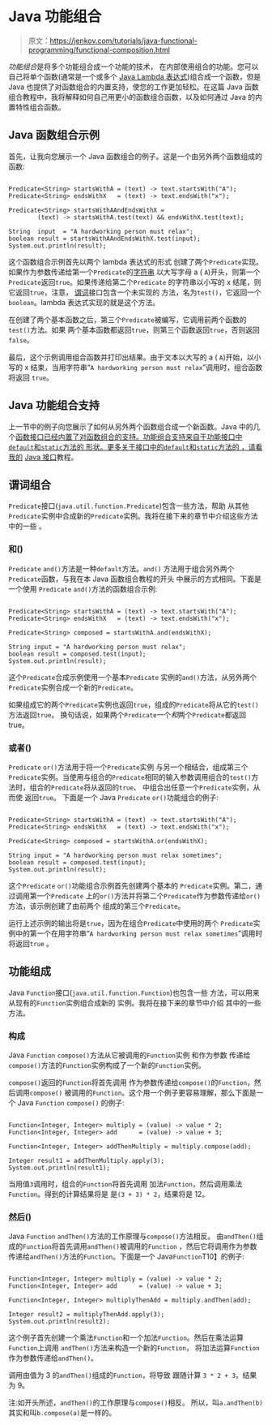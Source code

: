 # Java 功能组合

> 原文：<https://jenkov.com/tutorials/java-functional-programming/functional-composition.html>

*功能组合*是将多个功能组合成一个功能的技术， 在内部使用组合的功能。您可以自己将单个函数(通常是一个或多个 [Java Lambda 表达式](/java/lambda-expressions.html))组合成一个函数，但是 Java 也提供了对函数组合的内置支持，使您的工作更加轻松。在这篇 Java 函数组合教程中，我将解释如何自己用更小的函数组合函数，以及如何通过 Java 的内置特性组合函数。

## Java 函数组合示例

首先，让我向您展示一个 Java 函数组合的例子。这是一个由另外两个函数组成的函数:

```

Predicate<String> startsWithA = (text) -> text.startsWith("A");
Predicate<String> endsWithX   = (text) -> text.endsWith("x");

Predicate<String> startsWithAAndEndsWithX =
        (text) -> startsWithA.test(text) && endsWithX.test(text);

String  input  = "A hardworking person must relax";
boolean result = startsWithAAndEndsWithX.test(input);
System.out.println(result);

```

这个函数组合示例首先以两个 lambda 表达式的形式 创建了两个`Predicate`实现。如果作为参数传递给第一个`Predicate`的[字符串](/java/strings.html) 以大写字母 a ( `A`)开头，则第一个`Predicate`返回`true`。如果传递给第二个`Predicate` 的字符串以小写的 x 结尾，则它返回`true`，注意， [谓词](functional-interfaces.html#predicate)接口包含一个未实现的 方法，名为`test()`，它返回一个`boolean`。lambda 表达式实现的就是这个方法。

在创建了两个基本函数之后，第三个`Predicate`被编写，它调用前两个函数的 `test()`方法。如果 两个基本函数都返回`true`，则第三个函数返回`true`，否则返回`false`。

最后，这个示例调用组合函数并打印出结果。由于文本以大写的 a ( `A`)开始，以小写的 x 结束，当用字符串“`A hardworking person must relax`”调用时，组合函数将返回 `true`。

## Java 功能组合支持

上一节中的例子向您展示了如何从另外两个函数组合成一个新函数。Java 中的几个[函数接口已经内置了对函数组合的支持。功能组合支持来自于功能接口中`default`和`static`方法的 形状。更多关于接口中的`default`和`static`方法的 ，请看我的](/java-functional-programming/functional-interfaces.html) [Java 接口](/java/interfaces.html)教程。

## 谓词组合

`Predicate`接口(`java.util.function.Predicate`)包含一些方法，帮助 从其他`Predicate`实例中合成新的`Predicate`实例。我将在接下来的章节中介绍这些方法中的一些 。

### 和()

`Predicate` `and()`方法是一种`default`方法。`and()` 方法用于组合另外两个`Predicate`函数，与我在本 Java 函数组合教程的开头 中展示的方式相同。下面是一个使用 `Predicate` `and()`方法的函数组合示例:

```

Predicate<String> startsWithA = (text) -> text.startsWith("A");
Predicate<String> endsWithX   = (text) -> text.endsWith("x");

Predicate<String> composed = startsWithA.and(endsWithX);

String input = "A hardworking person must relax";
boolean result = composed.test(input);
System.out.println(result);

```

这个`Predicate`合成示例使用一个基本`Predicate` 实例的`and()`方法，从另外两个 `Predicate`实例合成一个新的`Predicate`。

如果组成它的两个`Predicate`实例也返回`true`，组成的`Predicate`将从它的`test()` 方法返回`true`。 换句话说，如果两个`Predicate`一个*和*两个`Predicate`都返回 true。

### 或者()

`Predicate` `or()`方法用于将一个`Predicate`实例 与另一个相结合，组成第三个`Predicate`实例。当使用与组合的`Predicate`相同的输入参数调用组合的`test()`方法时，组合的`Predicate`将从返回的`true`、 中组合出任意一个`Predicate`实例，从而使 返回`true`。 下面是一个 Java `Predicate` `or()`功能组合的例子:

```

Predicate<String> startsWithA = (text) -> text.startsWith("A");
Predicate<String> endsWithX   = (text) -> text.endsWith("x");

Predicate<String> composed = startsWithA.or(endsWithX);

String input = "A hardworking person must relax sometimes";
boolean result = composed.test(input);
System.out.println(result);

```

这个`Predicate` `or()`功能组合示例首先创建两个基本的 `Predicate`实例。第二，通过调用第一个`Predicate` 上的`or()`方法并将第二个`Predicate`作为参数传递给`or()`方法，该示例创建了由前两个 组成的第三个`Predicate`。

运行上述示例的输出将是`true`，因为在组合`Predicate`中使用的两个 `Predicate`实例中的第一个在用字符串“`A hardworking person must relax sometimes`”调用时将返回`true` 。

## 功能组成

Java `Function`接口(`java.util.function.Function`)也包含一些 方法，可以用来从现有的`Function`实例组合成新的 实例。我将在接下来的章节中介绍 其中的一些方法。

### 构成

Java `Function` `compose()`方法从它被调用的`Function`实例 和作为参数 传递给`compose()`方法的`Function`实例构成了一个新的`Function`实例。

`compose()`返回的`Function`将首先调用 作为参数传递给`compose()`的`Function`，然后调用`compose()` 被调用的`Function`。这个用一个例子更容易理解，那么下面是一个 Java `Function` `compose()` 的例子:

```

Function<Integer, Integer> multiply = (value) -> value * 2;
Function<Integer, Integer> add      = (value) -> value + 3;

Function<Integer, Integer> addThenMultiply = multiply.compose(add);

Integer result1 = addThenMultiply.apply(3);
System.out.println(result1);

```

当用值`3`调用时，组合的`Function`将首先调用 加法`Function`，然后调用乘法`Function`。得到的计算结果将是 是`(3 + 3) * 2`，结果将是 12。

### 然后()

Java `Function` `andThen()`方法的工作原理与`compose()`方法相反。 由`andThen()`组成的`Function`将首先调用`andThen()`被调用的`Function` ，然后它将调用作为参数 传递给`andThen()`方法的`Function`。下面是一个 Java`Function`T10】的例子:

```

Function<Integer, Integer> multiply = (value) -> value * 2;
Function<Integer, Integer> add      = (value) -> value + 3;

Function<Integer, Integer> multiplyThenAdd = multiply.andThen(add);

Integer result2 = multiplyThenAdd.apply(3);
System.out.println(result2);

```

这个例子首先创建一个乘法`Function`和一个加法`Function`。然后在乘法运算`Function`上调用 `andThen()`方法来构造一个新的`Function`， 将加法运算`Function`作为参数传递给`andThen()`。

调用由值为 3 的`andThen()`组成的`Function`，将导致 跟随计算
`3 * 2 + 3`，结果为 9。

注:如开头所述，`andThen()`的工作原理与`compose()`相反。 所以，叫`a.andThen(b)`其实和叫`b.compose(a)`是一样的。